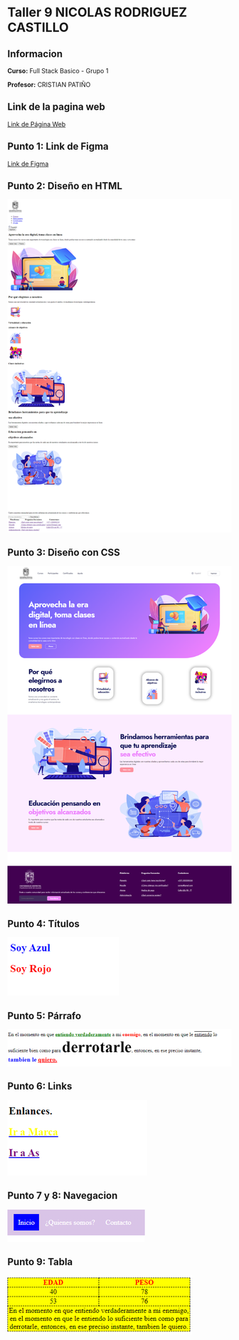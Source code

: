 <h1>Taller 9 NICOLAS RODRIGUEZ CASTILLO</h1>
<h2>Informacion</h2>
<p><b>Curso:</b> Full Stack Basico - Grupo 1</p>
<p><b>Profesor:</b> CRISTIAN PATIÑO</p>


<h2>Link de la pagina web</h2>
<a href = "https://github.com/NIC0LASSR/full-stack-basico/tree/main/taller-9" target="_blank"> Link de Página Web </a>

<h2>Punto 1: Link de Figma</h2>
<a href = "https://www.figma.com/file/r8MGj6kKXTO5zKkJoHxpBp/Nicolas-Rodriguez-Castillo?type=design&node-id=0%3A1&mode=design&t=G7vCNuS2tJhcLo4y-1" target="_blank"> Link de Figma</a>


<h2>Punto 2: Diseño  en HTML</h2>
<img src="./public/images/punto-2.png" alt ="punto 2">

<h2>Punto 3: Diseño con CSS</h2>
<img src="./public/images/punto-3.png" alt = "punto 3">

<h2>Punto 4: Títulos</h2>
<img src="./public/images/punto-4.png" alt = "punto 4">

<h2>Punto 5: Párrafo</h2>
<img src="./public/images/punto-5.PNG" alt = "punto 5">

<h2>Punto 6: Links</h2>
<img src="./public/images/punto-6.PNG" alt = "punto 6">

<h2>Punto 7 y 8: Navegacion</h2>
<img src="./public/images/punto-7-8.PNG" alt = "punto 7 y 8">

<h2>Punto 9: Tabla</h2>
<img src="./public/images/punto-9.PNG" alt = "punto 9">
